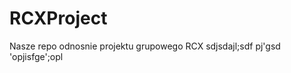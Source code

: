 RCXProject
==========

Nasze repo odnosnie projektu grupowego RCX
sdjsdajl;sdf pj'gsd 'opjisfge';opl